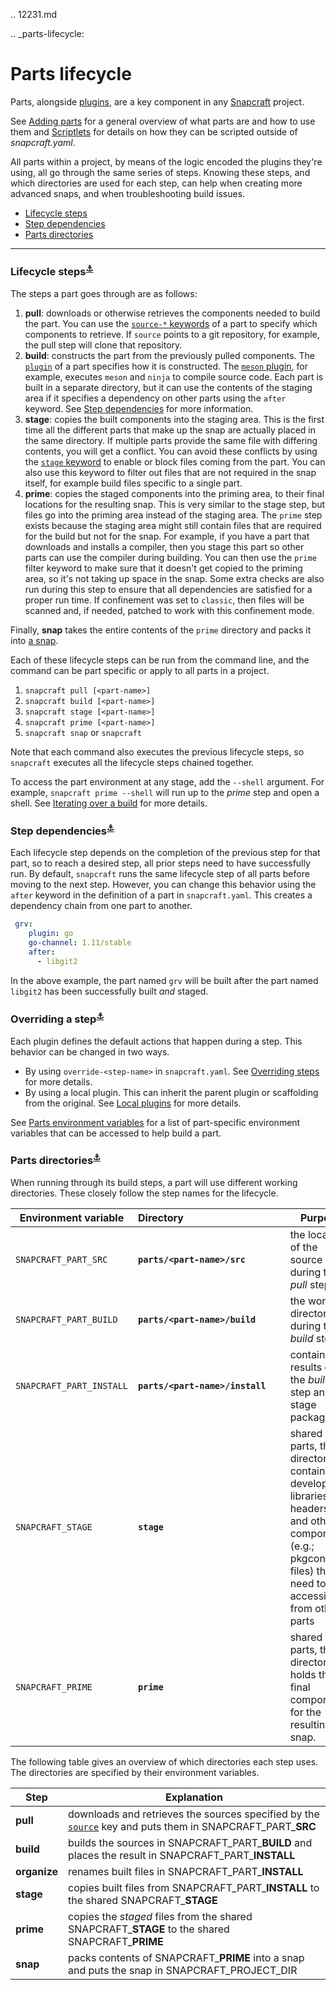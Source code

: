 .. 12231.md

.. _parts-lifecycle:

# Parts lifecycle

Parts, alongside [plugins](/t/snapcraft-plugins/4284), are a key component in any [Snapcraft](/t/snapcraft-overview/8940) project.

See [Adding parts](/t/adding-parts/11473) for a general overview of what parts are and how to use them and [Scriptlets](https://forum.snapcraft.io/t/scriptlets/4892) for details on how they can be scripted outside of _snapcraft.yaml_.

All parts within a project, by means of the logic encoded the plugins they're using, all go through the same series of steps. Knowing these steps, and which directories are used for each step, can help when creating more advanced snaps, and when troubleshooting build issues.

- [Lifecycle steps](#heading--steps)
- [Step dependencies](#heading--step-dependencies)
- [Parts directories](#heading--parts-directories)

---

<h3 id='heading--steps'>Lifecycle steps<sup><a href=#heading--steps>⚓</a></sup></h3>

The steps a part goes through are as follows:

1. **pull**: downloads or otherwise retrieves the components needed to build the part. You can use the [`source-*` keywords](/t/snapcraft-parts-metadata/8336#heading--source) of a part to specify which components to retrieve. If `source` points to a git repository, for example, the pull step will clone that repository.
1. **build**: constructs the part from the previously pulled components. The [`plugin`](/t/snapcraft-plugins/4284) of a part specifies how it is constructed. The [`meson` plugin](/t/the-meson-plugin/8623), for example, executes `meson` and `ninja` to compile source code. Each part is built in a separate directory, but it can use the contents of the staging area if it specifies a dependency on other parts using the `after` keyword. See [Step dependencies](#heading--step-dependencies) for more information.
1. **stage**: copies the built components into the staging area. This is the first time all the different parts that make up the snap are actually placed in the same directory. If multiple parts provide the same file with differing contents, you will get a conflict. You can avoid these conflicts by using the [`stage` keyword](/t/snapcraft-parts-metadata/8336#heading--stage) to enable or block files coming from the part. You can also use this keyword to filter out files that are not required in the snap itself, for example build files specific to a single part.
1. **prime**: copies the staged components into the priming area, to their final locations for the resulting snap. This is very similar to the stage step, but files go into the priming area instead of the staging area. The `prime` step exists because the staging area might still contain files that are required for the build but not for the snap. For example, if you have a part that downloads and installs a compiler, then you stage this part so other parts can use the compiler during building. You can then use the `prime` filter keyword to make sure that it doesn't get copied to the priming area, so it's not taking up space in the snap. Some extra checks are also run during this step to ensure that all dependencies are satisfied for a proper run time. If confinement was set to `classic`, then files will be scanned and, if needed, patched to work with this confinement mode.

Finally, **snap** takes the entire contents of the `prime` directory and packs it into [a snap](/t/the-snap-format/698).

Each of these lifecycle steps can be run from the command line, and the command can be part specific or apply to all parts in a project.

1. `snapcraft pull [<part-name>]`
1. `snapcraft build [<part-name>]`
1. `snapcraft stage [<part-name>]`
1. `snapcraft prime [<part-name>]`
1. `snapcraft snap` or `snapcraft`

Note that each command also executes the previous lifecycle steps, so `snapcraft` executes all the lifecycle steps chained together.

To access the part environment at any stage, add the `--shell` argument. For example, `snapcraft prime --shell` will run up to the *prime* step and open a shell. See [Iterating over a build](/t/iterating-over-a-build/12143) for more details.

<h3 id='heading--step-dependencies'>Step dependencies<sup><a href=#heading--step-dependencies>⚓</a></sup></h3>

Each lifecycle step depends on the completion of the previous step for that part, so to reach a desired step, all prior steps need to have successfully run. By default, `snapcraft` runs the same lifecycle step of all parts before moving to the next step. However, you can change this behavior using the `after` keyword in the definition of a part in `snapcraft.yaml`. This creates a dependency chain from one part to another.

```yaml
 grv:
    plugin: go
    go-channel: 1.11/stable
    after:
      - libgit2
```

In the above example, the part named `grv` will be built after the part named `libgit2` has been successfully built _and_ staged.

<h3 id='heading--overriding-steps'>Overriding a step<sup><a href=#heading--overriding-steps>⚓</a></sup></h3>

Each plugin defines the default actions that happen during a step. This behavior can be changed in two ways.

- By using `override-<step-name>` in `snapcraft.yaml`. See [Overriding steps](/t/scriptlets/4892) for more details.
- By using a local plugin.  This can inherit the parent plugin or scaffolding from the original. See [Local plugins](/t/writing-local-plugins/5125) for more details.

See [Parts environment variables](/t/parts-environment-variables/12271) for a list of part-specific environment variables that can be accessed to help build a part.

<h3 id='heading--parts-directories'>Parts directories<sup><a href=#heading--parts-directories>⚓</a></sup></h3>

When running through its build steps, a part will use different working directories. These closely follow the step names for the lifecycle.

| Environment variable | Directory&nbsp;&nbsp;&nbsp;&nbsp;&nbsp;&nbsp;&nbsp;&nbsp;&nbsp;&nbsp;&nbsp;&nbsp;&nbsp;&nbsp;&nbsp;&nbsp;&nbsp;&nbsp;&nbsp;&nbsp;&nbsp;&nbsp;&nbsp;&nbsp;&nbsp;&nbsp;&nbsp;&nbsp;&nbsp;&nbsp;&nbsp;&nbsp;&nbsp;&nbsp;&nbsp;&nbsp; | Purpose |
|--|--|--|
| `SNAPCRAFT_PART_SRC` | **`parts/<part-name>/src`** | the location of the source during the *pull* step |
| `SNAPCRAFT_PART_BUILD` | **`parts/<part-name>/build`** | the working directory during the *build* step |
| `SNAPCRAFT_PART_INSTALL`| **`parts/<part-name>/install`** | contains the results of the *build* step and the stage packages. |
| `SNAPCRAFT_STAGE` | **`stage`** | shared by all parts, this directory contains the development libraries, headers, and other components (e.g.; pkgconfig files) that need to be accessible from other parts |
| `SNAPCRAFT_PRIME` | **`prime`** | shared by all parts, this directory holds the final components for the resulting snap. |

The following table gives an overview of which directories each step uses. The directories are specified by their environment variables.

<!--
| Step | Explanation | Source&nbsp;directory&nbsp;&nbsp;&nbsp;&nbsp;&nbsp;&nbsp;&nbsp;&nbsp;&nbsp;&nbsp;&nbsp;&nbsp;&nbsp;&nbsp;&nbsp;&nbsp;&nbsp;&nbsp;&nbsp;&nbsp;&nbsp;&nbsp;&nbsp;&nbsp;| Result directory |
|--|--|--|--|
| **pull** | downloads and retrieves the sources | *as specified by [`source`](https://forum.snapcraft.io/t/snapcraft-parts-metadata/8336#heading--source) key* | SNAPCRAFT_PART_**SRC** |
| **build** <br> *organise*  | builds the part <br> renames built files | SNAPCRAFT_PART_**BUILD** <br> SNAPCRAFT_PART_**INSTALL** | SNAPCRAFT_PART_**INSTALL** <br> SNAPCRAFT_PART_**INSTALL** |
| **stage** | copies built files to shared stage directory | SNAPCRAFT_PART_**INSTALL** | SNAPCRAFT_**STAGE** |
| **prime** | copies staged files to shared prime directory | SNAPCRAFT_PART_**INSTALL*** | SNAPCRAFT_**PRIME** |
| **snap** | packs contents of prime directory into a snap | SNAPCRAFT_**PRIME** | SNAPCRAFT_PROJECT_DIR |
-->

| Step | Explanation |
|--|--|
| **pull** | downloads and retrieves the sources specified by the [`source`](https://forum.snapcraft.io/t/snapcraft-parts-metadata/8336#heading--source) key and puts them in SNAPCRAFT_PART_**SRC** |
| **build** | builds the sources in SNAPCRAFT_PART_**BUILD** and places the result in SNAPCRAFT_PART_**INSTALL** |
| **organize** | renames built files in SNAPCRAFT_PART_**INSTALL** |
| **stage** | copies built files from SNAPCRAFT_PART_**INSTALL** to the shared SNAPCRAFT_**STAGE** |
| **prime** | copies the *staged* files from the shared SNAPCRAFT_**STAGE** to the shared SNAPCRAFT_**PRIME** |
| **snap** | packs contents of SNAPCRAFT_**PRIME** into a snap and puts the snap in SNAPCRAFT_PROJECT_DIR |